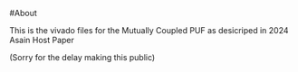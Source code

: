 #About

This is the vivado files for the Mutually Coupled PUF as desicriped in 2024 Asain Host Paper

(Sorry for the delay making this public)
